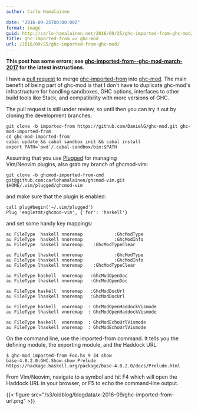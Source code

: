 ```yaml
---
author: Carlo Hamalainen

date: "2016-09-25T00:00:00Z"
format: image
guid: http://carlo-hamalainen.net/2016/09/25/ghc-imported-from-ghc-mod/
title: ghc-imported-from => ghc-mod
url: /2016/09/25/ghc-imported-from-ghc-mod/
---
```

 **This post has some errors; see [ghc-imported-from--ghc-mod-march-2017](/2017/03/19/ghc-imported-from--ghc-mod-march-2017) for the latest instructions.** 

I have a [pull request](https://github.com/DanielG/ghc-mod/pull/823) to merge [ghc-imported-from](https://hackage.haskell.org/package/ghc-imported-from) into [ghc-mod](https://github.com/DanielG/ghc-mod). The main benefit of being part of ghc-mod is that I don't have to duplicate ghc-mod's infrastructure for handling sandboxes, GHC options, interfaces to other build tools like Stack, and compatibility with more versions of GHC.

The pull request is still under review, so until then you can try it out by cloning the development branches: 

```
git clone -b imported-from https://github.com/DanielG/ghc-mod.git ghc-mod-imported-from
cd ghc-mod-imported-from
cabal update && cabal sandbox init && cabal install
export PATH=`pwd`/.cabal-sandbox/bin:$PATH
```

Assuming that you use [Plugged](https://github.com/junegunn/vim-plug) for managing  
Vim/Neovim plugins, also grab my branch of ghcmod-vim: 

```
git clone -b ghcmod-imported-from-cmd git@github.com:carlohamalainen/ghcmod-vim.git $HOME/.vim/plugged/ghcmod-vim
```

and make sure that the plugin is enabled: 

```
call plug#begin('~/.vim/plugged')
Plug 'eagletmt/ghcmod-vim', {'for': 'haskell'}
```

and set some handy key mappings: 

```
au FileType  haskell nnoremap            :GhcModType
au FileType  haskell nnoremap            :GhcModInfo
au FileType  haskell nnoremap    :GhcModTypeClear

au FileType lhaskell nnoremap            :GhcModType
au FileType lhaskell nnoremap            :GhcModInfo
au FileType lhaskell nnoremap    :GhcModTypeClear

au FileType haskell  nnoremap   :GhcModOpenDoc
au FileType lhaskell nnoremap   :GhcModOpenDoc

au FileType haskell  nnoremap   :GhcModDocUrl
au FileType lhaskell nnoremap   :GhcModDocUrl

au FileType haskell  vnoremap  : GhcModOpenHaddockVismode
au FileType lhaskell vnoremap  : GhcModOpenHaddockVismode

au FileType haskell  vnoremap  : GhcModEchoUrlVismode
au FileType lhaskell vnoremap  : GhcModEchoUrlVismode
```

On the command line, use the imported-from command. It tells you the defining module, the exporting module, and the Haddock URL: 

```
$ ghc-mod imported-from Foo.hs 9 34 show
base-4.8.2.0:GHC.Show.show Prelude https://hackage.haskell.org/package/base-4.8.2.0/docs/Prelude.html
```

From Vim/Neovim, navigate to a symbol and hit F4 which will open the Haddock URL in your browser, or F5 to echo the command-line output. 

{{< figure src="/s3/oldblog/blogdata/x-2016-09/ghc-imported-from-url.png" >}}
